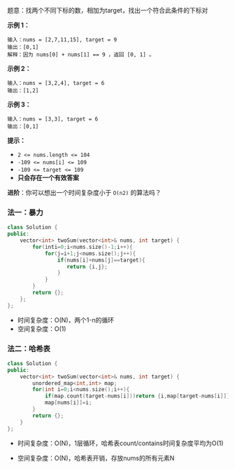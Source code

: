  题意：找两个不同下标的数，相加为target，找出一个符合此条件的下标对

**示例 1：**

```
输入：nums = [2,7,11,15], target = 9
输出：[0,1]
解释：因为 nums[0] + nums[1] == 9 ，返回 [0, 1] 。
```

**示例 2：**

```
输入：nums = [3,2,4], target = 6
输出：[1,2]
```

**示例 3：**

```
输入：nums = [3,3], target = 6
输出：[0,1]
```

 

**提示：**

- `2 <= nums.length <= 104`
- `-109 <= nums[i] <= 109`
- `-109 <= target <= 109`
- **只会存在一个有效答案**

 

**进阶**：你可以想出一个时间复杂度小于 `O(n2)` 的算法吗？





### 法一：暴力

```cpp
class Solution {
public:
    vector<int> twoSum(vector<int>& nums, int target) {
        for(inti=0;i<nums.size()-1;i++){
            for(j=i+1;j<nums.size();j++){
                if(nums[i]+nums[j]==target){
                   return {i,j};
                }
            }
        }
        return {};
    };
};
```

- 时间复杂度：O(N)，两个1-n的循环
- 空间复杂度：O(1)





### 法二：哈希表

```cpp
class Solution {
public:
    vector<int> twoSum(vector<int>& nums, int target) {
        unordered_map<int,int> map;
        for(int i=0;i<nums.size();i++){
            if(map.count(target-nums[i]))return {i,map[target-nums[i]]};
            map[nums[i]]=i;
        }
        return {};
    }
};
```

- 时间复杂度：O(N)，1层循环，哈希表count/contains时间复杂度平均为O(1)

- 空间复杂度：O(N)，哈希表开销，存放nums的所有元素N













